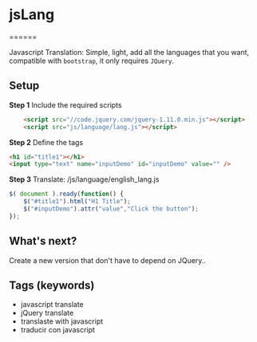 # jsLang
======

Javascript Translation: Simple, light, add all the languages that you want, compatible with `bootstrap`, it only requires `JQuery`.

## Setup

**Step 1** Include the required scripts

```html
    <script src="//code.jquery.com/jquery-1.11.0.min.js"></script>
    <script src="js/language/lang.js"></script>
```

**Step 2** Define the tags

```html
<h1 id="title1"></h1>
<input type="text" name="inputDemo" id="inputDemo" value="" />
```

**Step 3** Translate: /js/language/english_lang.js

```javascript
$( document ).ready(function() {
    $("#title1").html("H1 Title");
    $("#inputDemo").attr("value","Click the button");
});
```


## What's next?

Create a new version that don't have to depend on JQuery..

## Tags (keywords)

* javascript translate
* jQuery translate
* translaste with javascript
* traducir con javascript
